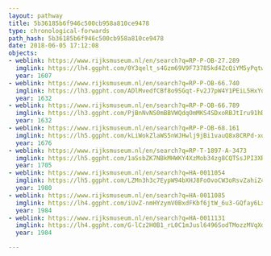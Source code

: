```yaml
---
layout: pathway
title: 5b36185b6f946c500cb958a810ce9478
type: chronological-forwards
path_hash: 5b36185b6f946c500cb958a810ce9478
date: 2018-06-05 17:12:08
objects:
- weblink: https://www.rijksmuseum.nl/en/search?q=RP-P-OB-27.289
  imglink: https://lh4.ggpht.com/0Y3qelt_s4Gzm69V9F73785kd4ZcQiYM5yPqtwVo4LfSCVXyXh13pbsnrT6BXcwpmpYNyQlGn9onSV1aPAu60xeFrRE=s200
  year: 1607
- weblink: https://www.rijksmuseum.nl/en/search?q=RP-P-OB-66.740
  imglink: https://lh3.ggpht.com/ADlMvedfCBf8o9SGqt-Fv2J7pW4Y1PEiL5HxYq-1loKrfi8hcgB4N7QpLOM96NWe4PZhtOyDQV69iiq4X3hB_LIjD7Q=s200
  year: 1632
- weblink: https://www.rijksmuseum.nl/en/search?q=RP-P-OB-66.789
  imglink: https://lh3.ggpht.com/PjBnNvNS0mBBVWQdqOmMKS4SDxoRBJtIru91hDj5te0bNNQaMR6Ry2ocw34UPzmXfLDEaus4yH7H-VEiceV9u4VisI8=s200
  year: 1632
- weblink: https://www.rijksmuseum.nl/en/search?q=RP-P-OB-68.161
  imglink: https://lh5.ggpht.com/kLiWokZlaWS5nWJHwlj9jBi1vauQ8x8CRPd-xo4PchqhqpceH2Loqr62DEPNqa0ALcVJECtZ2OS2WnEjyD-T3_wkuswy=s200
  year: 1676
- weblink: https://www.rijksmuseum.nl/en/search?q=RP-T-1897-A-3473
  imglink: https://lh5.ggpht.com/1aSsbZK7NBkMHWKY4XzMob34zg8CQTSsJPI3XRjM_jHO89ENeWA1EKHuRaRsZ-nrFjm2noqEyEZaN243o4pqEJIoYGNc=s200
  year: 1705
- weblink: https://www.rijksmuseum.nl/en/search?q=HA-0011054
  imglink: https://lh5.ggpht.com/LZMn3h3c7EypW94bXHJ8Fo0voCW3oRsvZahiZ4KBVfUsk1zqTnZd-YZrzo5iV_X1D6V2wrS0-bDcHuGBkKamoNkr4MVc=s200
  year: 1980
- weblink: https://www.rijksmuseum.nl/en/search?q=HA-0011085
  imglink: https://lh4.ggpht.com/iUvZ-nmHYzymV0BxdFKbf6jtW_6u3-GQfay6LxbmPjkvbzTFqT5tDvhiV08fEiD_F5VvI20bX5nbZQcKBLBJR-Mvq-3G=s200
  year: 1984
- weblink: https://www.rijksmuseum.nl/en/search?q=HA-0011131
  imglink: https://lh4.ggpht.com/G-lCz2H0B1_rL0C1mJusl6496SodTMozzMVqXdRYV4rx6fXqkcywI-jG5R9lWCjJtvW0wd7PpGiA_2vvHKhibqRsPaRF=s200
  year: 1984

---
```

